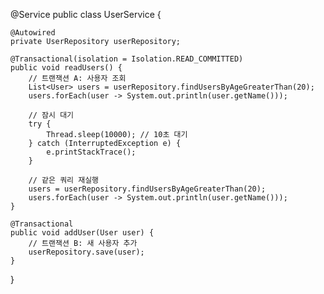 @Service
public class UserService {

    @Autowired
    private UserRepository userRepository;

    @Transactional(isolation = Isolation.READ_COMMITTED)
    public void readUsers() {
        // 트랜잭션 A: 사용자 조회
        List<User> users = userRepository.findUsersByAgeGreaterThan(20);
        users.forEach(user -> System.out.println(user.getName()));

        // 잠시 대기
        try {
            Thread.sleep(10000); // 10초 대기
        } catch (InterruptedException e) {
            e.printStackTrace();
        }

        // 같은 쿼리 재실행
        users = userRepository.findUsersByAgeGreaterThan(20);
        users.forEach(user -> System.out.println(user.getName()));
    }

    @Transactional
    public void addUser(User user) {
        // 트랜잭션 B: 새 사용자 추가
        userRepository.save(user);
    }
}
